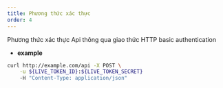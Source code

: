 ```yaml
---
title: Phương thức xác thực
order: 4
---
```



Phương thức xác thực Api thông qua giao thức HTTP basic authentication

* **example**

```bash
curl http://example.com/api -X POST \
    -u ${LIVE_TOKEN_ID}:${LIVE_TOKEN_SECRET}
    -H "Content-Type: application/json"

```


